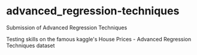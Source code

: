# advanced_regression-techniques
Submission of Advanced Regression Techniques

Testing skills on the famous kaggle's House Prices - Advanced Regression Techniques dataset
